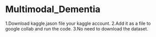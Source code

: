 # Multimodal_Dementia

1.Download kaggle.jason file your kaggle account.
2.Add it as a file to google collab and run the code.
3.No need to download the dataset.
